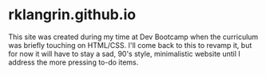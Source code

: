 # rklangrin.github.io

This site was created during my time at Dev Bootcamp when the curriculum was briefly touching on HTML/CSS. I'll come back to this to revamp it, but for now it will have to stay a sad, 90's style, minimalistic website until I address the more pressing to-do items. 
